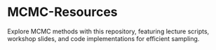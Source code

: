 # MCMC-Resources
Explore MCMC methods with this repository, featuring lecture scripts, workshop slides, and code implementations for efficient sampling.
